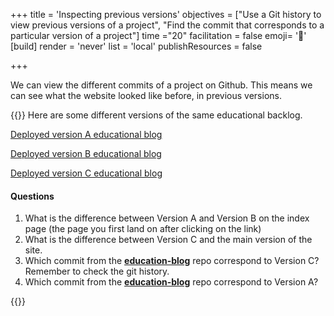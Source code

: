 +++
title = 'Inspecting previous versions'
objectives = ["Use a Git history to view previous versions of a project", "Find the commit that corresponds to a particular version of a project"]
time ="20"
facilitation = false
emoji= '📜'
[build]
  render = 'never'
  list = 'local'
  publishResources = false

+++

We can view the different commits of a project on Github. This means we can see what the website looked like before, in previous versions.

{{<note type="exercise" title="exercise 4.1">}}
Here are some different versions of the same educational backlog.

[Deployed version A educational blog](https://git-demo-week1-version-a.netlify.app/)

<!---
Version A should have a test p element on the index page
-->

[Deployed version B educational blog](https://git-demo-week1-version-b.netlify.app/)

<!---
Version B should have nothing on the index page
-->

[Deployed version C educational blog](https://git-demo-week1-version-c.netlify.app/)

<!---
Version C should be same as production deployment but with some rogue characters on the page
-->

#### Questions

1. What is the difference between Version A and Version B on the index page (the page you first land on after clicking on the link)
1. What is the difference between Version C and the main version of the site.
1. Which commit from the [**education-blog**](https://github.com/CodeYourFuture/education-blog/commits/main) repo correspond to Version C? Remember to check the git history.
1. Which commit from the [**education-blog**](https://github.com/CodeYourFuture/education-blog/commits/main) repo correspond to Version A?

{{</note>}}
